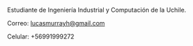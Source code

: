 Estudiante de Ingeniería Industrial y Computación de la Uchile. 

Correo: lucasmurrayh@gmail.com

Celular: +56991999272

<!---
lucasmurray97/lucasmurray97 is a ✨ special ✨ repository because its `README.md` (this file) appears on your GitHub profile.
You can click the Preview link to take a look at your changes.
--->

